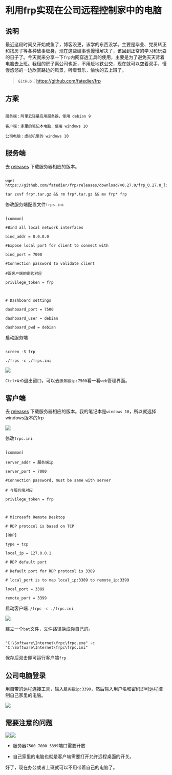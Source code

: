 # 利用frp实现在公司远程控制家中的电脑

## 说明

最近这段时间又开始咸鱼了，博客没更，该学的东西没学。主要是毕业、党员转正和找房子等各种破事缠身，现在这些破事也慢慢解决了，该回到正常的学习和玩耍的日子了。今天就来分享一下`frp`内网穿透工具的使用，主要是为了避免天天背着电脑去上班。我租的房子离公司也近，不用赶地铁公交，现在就可以空着双手，慢慢悠悠的一边欣赏路边的风景，听着音乐，愉快的去上班了。

> `GitHub`：https://github.com/fatedier/frp

## 方案

```
服务端：阿里云轻量应用服务器，使用 debian 9
客户端：家里的笔记本电脑，使用 windows 10
公司电脑：虚拟机里的 windows 10
```



## 服务端

去 [releases](https://github.com/fatedier/frp/releases) 下载服务器相应的版本。

```
wget https://github.com/fatedier/frp/releases/download/v0.27.0/frp_0.27.0_linux_amd64.tar.gz
tar zxvf frp*.tar.gz && rm frp*.tar.gz && mv frp* frp
```

修改服务端配置文件`frps.ini`

```
[common]
#Bind all local network interfaces
bind_addr = 0.0.0.0 
#Expose local port for client to connect with
bind_port = 7000 
#Connection password to validate client
#跟客户端的密匙对应
privilege_token = frp

# Dashboard settings
dashboard_port = 7500 
dashboard_user = debian 
dashboard_pwd = debian
```

启动服务端

```
screen -S frp
./frps -c ./frps.ini
```

![](https://image.creat.kim/picgo/20190607214315.png)

`Ctrl+A+D`退出窗口，可以去`服务器ip:7500`看一看`web`管理界面。

## 客户端

去 [releases](https://github.com/fatedier/frp/releases) 下载服务器相应的版本。我的笔记本是`windows 10`，所以就选择windows版本的frp

![](https://image.creat.kim/picgo/20190607214540.png)

修改`frpc.ini`

```
[common]
server_addr = 服务端ip
server_port = 7000 
#Connection password, must be same with server
# 与服务端对应
privilege_token = frp 

# Microsoft Remote Desktop
# RDP protocol is based on TCP
[RDP] 
type = tcp 
local_ip = 127.0.0.1 
# RDP default port
# Default port for RDP protocol is 3389
# local_port is to map local_ip:3389 to remote_ip:3399
local_port = 3389
remote_port = 3399
```

启动客户端`./frpc -c ./frpc.ini`

![](https://image.creat.kim/picgo/20190607214824.png)

建立一个`bat`文件，文件路径换成你自己的。

```shell
"C:\Software\Internet\frpc\frpc.exe" -c "C:\Software\Internet\frpc\frpc.ini"
```

保存后双击即可运行客户端`frp`

## 公司电脑登录

用自带的远程连接工具，输入`服务器ip:3399`，然后输入用户名和密码即可远程控制自己家里的电脑。

![](https://image.creat.kim/picgo/20190607215129.png)

## 需要注意的问题

![](https://image.creat.kim/picgo/20190607215634.png)![](https://image.creat.kim/picgo/20190607215722.png)

- 服务器`7500 7000 3399`端口需要开放
- 自己家里的电脑也就是客户端需要打开允许远程桌面的开关。



好了，现在办公或者上班就可以不用带着自己的电脑了。